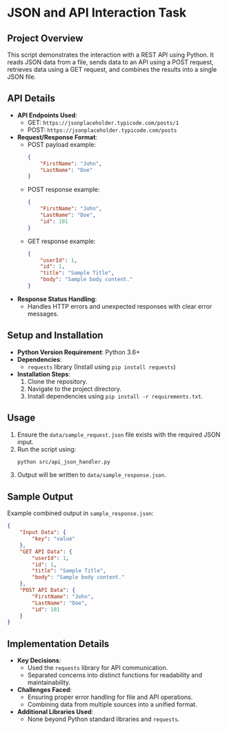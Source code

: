# JSON and API Interaction Task

## Project Overview
This script demonstrates the interaction with a REST API using Python. It reads JSON data from a file, sends data to an API using a POST request, retrieves data using a GET request, and combines the results into a single JSON file.

## API Details
- **API Endpoints Used**:
  - GET: `https://jsonplaceholder.typicode.com/posts/1`
  - POST: `https://jsonplaceholder.typicode.com/posts`
- **Request/Response Format**:
  - POST payload example:
    ```json
    {
        "FirstName": "John",
        "LastName": "Doe"
    }
    ```
  - POST response example:
    ```json
    {
        "FirstName": "John",
        "LastName": "Doe",
        "id": 101
    }
    ```
  - GET response example:
    ```json
    {
        "userId": 1,
        "id": 1,
        "title": "Sample Title",
        "body": "Sample body content."
    }
    ```
- **Response Status Handling**:
  - Handles HTTP errors and unexpected responses with clear error messages.

## Setup and Installation
- **Python Version Requirement**: Python 3.6+
- **Dependencies**:
  - `requests` library (Install using `pip install requests`)
- **Installation Steps**:
  1. Clone the repository.
  2. Navigate to the project directory.
  3. Install dependencies using `pip install -r requirements.txt`.

## Usage
1. Ensure the `data/sample_request.json` file exists with the required JSON input.
2. Run the script using:
   ```bash
   python src/api_json_handler.py
   ```
3. Output will be written to `data/sample_response.json`.

## Sample Output
Example combined output in `sample_response.json`:
```json
{
    "Input Data": {
        "key": "value"
    },
    "GET API Data": {
        "userId": 1,
        "id": 1,
        "title": "Sample Title",
        "body": "Sample body content."
    },
    "POST API Data": {
        "FirstName": "John",
        "LastName": "Doe",
        "id": 101
    }
}
```

## Implementation Details
- **Key Decisions**:
  - Used the `requests` library for API communication.
  - Separated concerns into distinct functions for readability and maintainability.
- **Challenges Faced**:
  - Ensuring proper error handling for file and API operations.
  - Combining data from multiple sources into a unified format.
- **Additional Libraries Used**:
  - None beyond Python standard libraries and `requests`.
